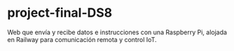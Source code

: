 # project-final-DS8
Web que envía y recibe datos e instrucciones con una Raspberry Pi, alojada en Railway para comunicación remota y control IoT.
